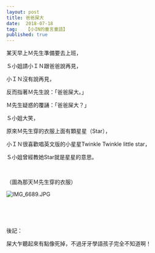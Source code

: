```yaml
---
layout: post
title: 爸爸屎大
date:  2018-07-18
tag:   【小IN的童言童語】
published: true 
---
```

<p>某天早上Ｍ先生準備要去上班，</p>

<p>Ｓ小姐請小ＩＮ跟爸爸說再見，</p>

<p>小ＩＮ沒有說再見，</p>

<p>反而指著Ｍ先生說：「爸爸屎大。」</p>

<p>Ｍ先生疑惑的覆誦：「爸爸屎大？」</p>

<p>Ｓ小姐大笑，</p>

<p>原來Ｍ先生穿的衣服上面有顆星星（Star），</p>

<p>小ＩＮ很喜歡唱英文版的小星星Twinkle Twinkle little star，</p>

<p>Ｓ小姐曾經教她Star就是星星的意思。</p>

<p>&nbsp;</p>

<p>（圖為那天Ｍ先生穿的衣服）</p>

<p><img alt="IMG_6689.JPG" src="https://pic.pimg.tw/smlife543/1530796909-900194914_n.jpg" title="IMG_6689.JPG"></p>

<p>&nbsp;</p>

<p>&nbsp;</p>

<p>後記：</p>

<p>屎大乍聽起來有點像死掉，不過牙牙學語孩子完全不知道啊！</p>

